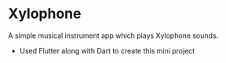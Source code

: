 # Xylophone

A simple musical instrument app which plays Xylophone sounds.
- Used Flutter along with Dart to create this mini project
